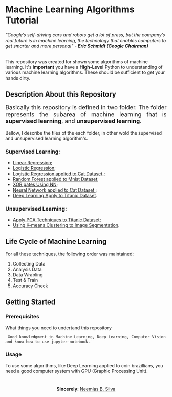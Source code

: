 # Machine Learning Algorithms Tutorial

###### <i>"Google’s self-driving cars and robots get a lot of press, but the company’s real future is in machine learning, the technology that enables computers to get smarter and more personal"</i> - <b>Eric Schmidt (Google Chairman)</b>

<p aling="justify">This repository was created for shown some algorithms of machine learning. It's <b>important</b> you have a <b>High-Level</b> Python to understanding of various machine learning algorithms. These should be sufficient to get your hands dirty. </p>

## Description About this Repository

<p style="font-size: 18px;" align="justify">Basically this repository is defined in two folder. The folder represents the subarea of machine learning that is <b>supervised learning</b>, and <b>unsupervised learning</b>.</p>


<p style="font-size:14px;"> Bellow, I describe the files of the each folder, in other wold the supervised and unsupervised learning algorithm's.</p> 

### Supervised Learning:

<ul>
    <li><a href="https://github.com/neemiasbsilva/machine-learning-algorithm/blob/master/supervised-learning/linear-regression.ipynb">Linear Regression</a>;</li>
    <li><a href="https://github.com/neemiasbsilva/machine-learning-algorithm/blob/master/supervised-learning/Logistic%20Regression.ipynb">Logistic Regression</a>;</li>
    <li><a href="https://github.com/neemiasbsilva/machine-learning-algorithm/blob/master/supervised-learning/Logistic_Regression_Cat.py">Logistic Regression applied to Cat Dataset </a>;</li>
    <li><a href="https://github.com/neemiasbsilva/machine-learning-algorithm/blob/master/supervised-learning/random-forest-mnist.ipynb">Random Forest applied to Mnist Dataset</a>;</li>
    <li><a href="https://github.com/neemiasbsilva/machine-learning-algorithm/blob/master/supervised-learning/neural-networks/XOR_Neural_Network.ipynb">XOR gates Using NN</a>;</li>
    <li><a href="https://github.com/neemiasbsilva/machine-learning-algorithm/blob/master/supervised-learning/neural-networks/Neural_Netwokr_Cat_NotCat.ipynb">Neural Network applied to Cat Dataset </a>;</li>
    <li><a href="https://github.com/neemiasbsilva/machine-learning-algorithm/tree/master/supervised-learning/deep-neural-networks">Deep Learning Apply to Titanic Dataset</a>.</li>
</ul>

### Unsupervised Learning:

<ul>
    <li><a href="https://github.com/neemiasbsilva/machine-learning-algorithm/blob/master/unsupervised-learning/PCA_titanic_dataset.ipynb">Apply PCA Techniques to Titanic Dataset</a>;</li>
    <li><a href="https://github.com/neemiasbsilva/machine-learning-algorithm/blob/master/unsupervised-learning/k-means-segmenation-image.ipynb">Using K-means Clustering to Image Segmentation</a>.</li>
</ul>


## Life Cycle of Machine Learning

For all these techniques, the following order was maintained:

1. Collecting Data
2. Analysis Data
3. Data Wrabling
4. Test & Train
5. Accuracy Check 

## Getting Started

### Prerequisites
What things you need to undertand this repository

```
 Good knowledgment in Machine Learning, Deep Learning, Computer Vision and know how to use jupyter-notebook.
```

### Usage

To use some algorithms, like Deep Learning applied to coin brazillians, you need a good computer system with GPU (Graphic Processing Unit).

#

<p align="center"><b>Sincerely:</b> <a href="https://github.com/neemiasbsilva">Neemias B. Silva</a></p>
